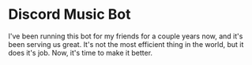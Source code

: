 # Discord Music Bot
I've been running this bot for my friends for a couple years now, and it's been serving us great.
It's not the most efficient thing in the world, but it does it's job. 
Now, it's time to make it better.